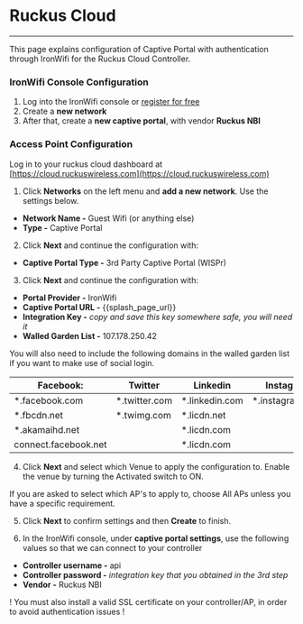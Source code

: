 # **Ruckus Cloud**

---

This page explains configuration of Captive Portal with authentication through IronWifi for the Ruckus Cloud Controller. 

### IronWifi Console Configuration

1. Log into the IronWifi console or [register for free](https://console.ironwifi.com/register)
2. Create a **new network**
3. After that, create a **new captive portal**, with vendor **Ruckus NBI**

### Access Point Configuration

Log in to your ruckus cloud dashboard at [https://cloud.ruckuswireless.com](https://cloud.ruckuswireless.com)

1. Click **Networks** on the left menu and **add a new network**. Use the settings below.

- **Network Name -** Guest Wifi (or anything else) 
- **Type -** Captive Portal

2. Click **Next** and continue the configuration with:

- **Captive Portal Type -** 3rd Party Captive Portal (WISPr)

3. Click **Next** and continue the configuration with:

- **Portal Provider -** IronWifi
- **Captive Portal URL -** {{splash_page_url}}
- **Integration Key -** *copy and save this key somewhere safe, you will need it*
- **Walled Garden List -** 107.178.250.42

You will also need to include the following domains in the walled garden list  if you want to make use of social login.

**Facebook:** | Twitter | Linkedin | Instagram |
------------- | ------- | -------- | --------- |
*.facebook.com | *.twitter.com | *.linkedin.com | *.instagram.com
*.fbcdn.net | *.twimg.com | *.licdn.net |
*.akamaihd.net |          | *.licdn.com |
connect.facebook.net |     | *.licdn.com |

4. Click **Next** and select which Venue to apply the configuration to. Enable the venue by turning the Activated switch to ON.

If you are asked to select which AP's to apply to, choose All APs unless you have a specific requirement.

5. Click **Next** to confirm settings and then **Create** to finish.

6. In the IronWifi console, under **captive portal settings**, use the following values so that we can connect to your controller

- **Controller username -** api
- **Controller password -** *integration key that you obtained in the 3rd step*
- **Vendor -** Ruckus NBI

 ! You must also install a valid SSL certificate on your controller/AP, in order to avoid authentication issues !

